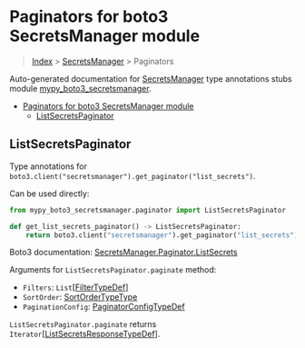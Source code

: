 # Paginators for boto3 SecretsManager module

> [Index](..) > [SecretsManager](.) > Paginators

Auto-generated documentation for
[SecretsManager](https://boto3.amazonaws.com/v1/documentation/api/1.17.76/reference/services/secretsmanager.html#SecretsManager)
type annotations stubs module
[mypy_boto3_secretsmanager](https://pypi.org/project/mypy-boto3-secretsmanager/).

- [Paginators for boto3 SecretsManager module](#paginators-for-boto3-secretsmanager-module)
  - [ListSecretsPaginator](#listsecretspaginator)

## ListSecretsPaginator

Type annotations for
`boto3.client("secretsmanager").get_paginator("list_secrets")`.

Can be used directly:

```python
from mypy_boto3_secretsmanager.paginator import ListSecretsPaginator

def get_list_secrets_paginator() -> ListSecretsPaginator:
    return boto3.client("secretsmanager").get_paginator("list_secrets")
```

Boto3 documentation:
[SecretsManager.Paginator.ListSecrets](https://boto3.amazonaws.com/v1/documentation/api/1.17.76/reference/services/secretsmanager.html#SecretsManager.Paginator.ListSecrets)

Arguments for `ListSecretsPaginator.paginate` method:

- `Filters`: `List`\[[FilterTypeDef](./type_defs.md#filtertypedef)\]
- `SortOrder`: [SortOrderTypeType](./literals.md#sortordertypetype)
- `PaginationConfig`:
  [PaginatorConfigTypeDef](./type_defs.md#paginatorconfigtypedef)

`ListSecretsPaginator.paginate` returns
`Iterator`\[[ListSecretsResponseTypeDef](./type_defs.md#listsecretsresponsetypedef)\].
